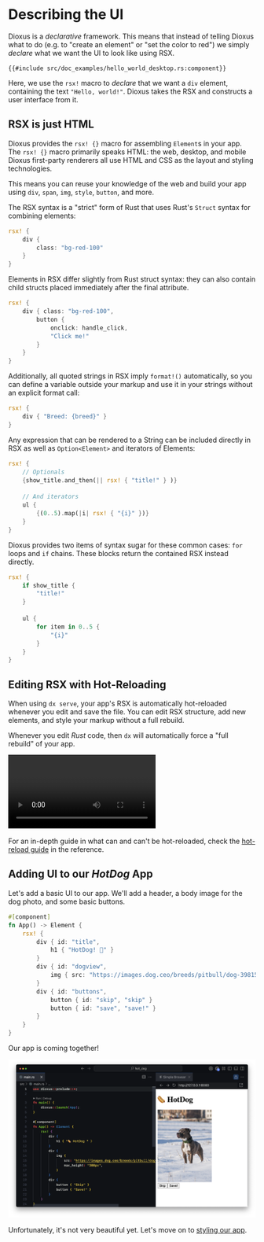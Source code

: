 # Describing the UI

Dioxus is a _declarative_ framework. This means that instead of telling Dioxus what to do (e.g. to "create an element" or "set the color to red") we simply _declare_ what we want the UI to look like using RSX.

```rust, no_run
{{#include src/doc_examples/hello_world_desktop.rs:component}}
```

Here, we use the `rsx!` macro to _declare_ that we want a `div` element, containing the text `"Hello, world!"`. Dioxus takes the RSX and constructs a user interface from it.

## RSX is just HTML

Dioxus provides the `rsx! {}` macro for assembling `Element`s in your app. The `rsx! {}` macro primarily speaks HTML: the web, desktop, and mobile Dioxus first-party renderers all use HTML and CSS as the layout and styling technologies.

This means you can reuse your knowledge of the web and build your app using `div`, `span`, `img`, `style`, `button`, and more.

The RSX syntax is a "strict" form of Rust that uses Rust's `Struct` syntax for combining elements:

```rust
rsx! {
    div {
        class: "bg-red-100"
    }
}
```

Elements in RSX differ slightly from Rust struct syntax: they can also contain child structs placed immediately after the final attribute.

```rust
rsx! {
    div { class: "bg-red-100",
        button {
            onclick: handle_click,
            "Click me!"
        }
    }
}
```

Additionally, all quoted strings in RSX imply `format!()` automatically, so you can define a variable outside your markup and use it in your strings without an explicit format call:

```rust
rsx! {
    div { "Breed: {breed}" }
}
```

Any expression that can be rendered to a String can be included directly in RSX as well as `Option<Element>` and iterators of Elements:

```rust
rsx! {
    // Optionals
    {show_title.and_then(|| rsx! { "title!" } )}

    // And iterators
    ul {
        {(0..5).map(|i| rsx! { "{i}" })}
    }
}
```

Dioxus provides two items of syntax sugar for these common cases: `for` loops and `if` chains. These blocks return the contained RSX instead directly.

```rust
rsx! {
    if show_title {
        "title!"
    }

    ul {
        for item in 0..5 {
            "{i}"
        }
    }
}
```

## Editing RSX with Hot-Reloading

When using `dx serve`, your app's RSX is automatically hot-reloaded whenever you edit and save the file. You can edit RSX structure, add new elements, and style your markup without a full rebuild.

Whenever you edit *Rust* code, then `dx` will automatically force a "full rebuild" of your app.

![Dog App Hotreloading](/assets/06_docs/dog_app_hotreload.mp4)

For an in-depth guide in what can and can't be hot-reloaded, check the [hot-reload guide](../reference/hotreload.md) in the reference.

## Adding UI to our *HotDog* App

Let's add a basic UI to our app. We'll add a header, a body image for the dog photo, and some basic buttons.


```rust
#[component]
fn App() -> Element {
    rsx! {
        div { id: "title",
            h1 { "HotDog! 🌭" }
        }
        div { id: "dogview",
            img { src: "https://images.dog.ceo/breeds/pitbull/dog-3981540_1280.jpg" }
        }
        div { id: "buttons",
            button { id: "skip", "skip" }
            button { id: "save", "save!" }
        }
    }
}
```

Our app is coming together!

![Unstyled Dog App](/assets/06_docs/unstyled_dog_app.png)

Unfortunately, it's not very beautiful yet. Let's move on to [styling our app](assets.md).
